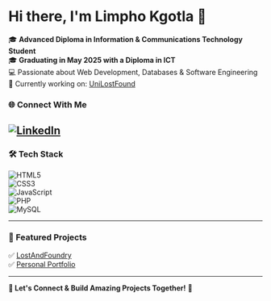 # Hi there, I'm Limpho Kgotla 👋  

🎓 **Advanced Diploma in Information & Communications Technology Student**  
🎓 **Graduating in May 2025 with a Diploma in ICT**  
💻 Passionate about Web Development, Databases & Software Engineering  
🚀 Currently working on: [UniLostFound](https://github.com/your-repo-link)  

### 🌐 Connect With Me  
[![LinkedIn](https://img.shields.io/badge/LinkedIn-%230077B5.svg?&style=for-the-badge&logo=linkedin&logoColor=white)](https://www.linkedin.com/in/limpho-kgotla-4182582a2)  
---

### 🛠️ Tech Stack  
![HTML5](https://img.shields.io/badge/HTML5-%23E34F26.svg?&style=flat-square&logo=html5&logoColor=white)  
![CSS3](https://img.shields.io/badge/CSS3-%231572B6.svg?&style=flat-square&logo=css3&logoColor=white)  
![JavaScript](https://img.shields.io/badge/JavaScript-%23F7DF1E.svg?&style=flat-square&logo=javascript&logoColor=black)  
![PHP](https://img.shields.io/badge/PHP-%23777BB4.svg?&style=flat-square&logo=php&logoColor=white)  
![MySQL](https://img.shields.io/badge/MySQL-%2300f.svg?&style=flat-square&logo=mysql&logoColor=white)  

---

### 🚀 Featured Projects  
✅ [LostAndFoundry](https://github.com/your-lostandfoundry-repo)  
✅ [Personal Portfolio](https://your-portfolio-link)  

---

**🔹 Let's Connect & Build Amazing Projects Together!** 🚀  

